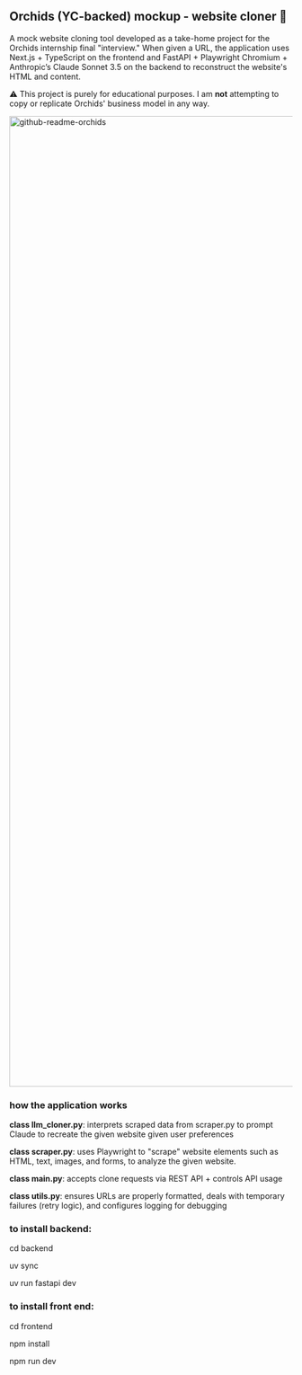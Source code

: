 ## Orchids (YC-backed) mockup - website cloner 🌸
A mock website cloning tool developed as a take-home project for the Orchids internship final "interview." When given a URL, the application uses Next.js + TypeScript on the frontend and FastAPI + Playwright Chromium + Anthropic’s Claude Sonnet 3.5 on the backend to reconstruct the website's HTML and content.

⚠️ This project is purely for educational purposes. I am **not** attempting to copy or replicate Orchids' business model in any way.


<img width="1728" alt="github-readme-orchids" src="https://github.com/user-attachments/assets/728c180e-8c27-4d34-ba28-1fc7f613c89d" />


### how the application works
**class llm_cloner.py**: interprets scraped data from scraper.py to prompt Claude to recreate the given website given user preferences 

**class scraper.py**: uses Playwright to "scrape" website elements such as HTML, text, images, and forms, to analyze the given website.

**class main.py**: accepts clone requests via REST API + controls API usage

**class utils.py**: ensures URLs are properly formatted, deals with temporary failures (retry logic), and configures logging for debugging


### to install backend:
cd backend

uv sync

uv run fastapi dev

### to install front end:
cd frontend

npm install

npm run dev


